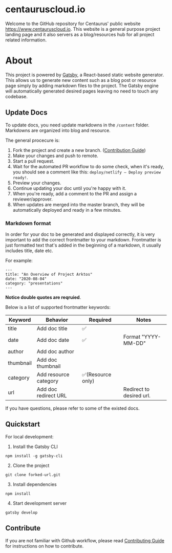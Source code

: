 # centauruscloud.io

Welcome to the GitHub repository for Centaurus' public website https://www.centauruscloud.io. This website is a general purpose project landing page and it also servers as a blog/resources hub for all project related information.

# About

This project is powered by [Gatsby](https://www.gatsbyjs.com/), a React-based static website generator. This allows us to generate new content such as a blog post or resource page simply by adding markdown files to the project. The Gatsby engine will automatically generated desired pages leaving no need to touch any codebase.

## Update Docs

To update docs, you need update markdowns in the `/content` folder. Markdowns are organized into blog and resource.

The general procecure is:

1. Fork the project and create a new branch. ([Contribution Guide](CONTRIBUTING.md))
2. Make your changes and push to remote.
3. Start a pull request.
4. Wait for the automated PR workflow to do some check, when it's ready, you should see a comment like this: `deploy/netlify — Deploy preview ready!`.
5. Preview your changes.
6. Continue updating your doc until you're happy with it.
7. When you're ready, add a comment to the PR and assign a reviewer/approver.
8. When updates are merged into the master branch, they will be automatically deployed and ready in a few minutes.

### Markdown format

In order for your doc to be generated and displayed correctly, it is very important to add the correct frontmatter to your markdown. Frontmatter is just formatted text that's added in the beginning of a markdown, it usually includes title, date etc.

For example:

```
---
title: "An Overview of Project Arktos"
date: "2020-08-04"
category: "presentations"
---
```

**Notice double quotes are reqruied**.

Below is a list of supported frontmatter keywords:

| Keyword   | Behavior              | Required          | Notes                    |
| --------- | --------------------- | ----------------- | ------------------------ |
| title     | Add doc title         | ✅                |                          |
| date      | Add doc date          | ✅                | Format "YYYY-MM-DD"      |
| author    | Add doc author        |                   |                          |
| thumbnail | Add doc thumbnail     |                   |                          |
| category  | Add resource category | ✅(Resource only) |                          |
| url       | Add doc redirect URL  |                   | Redirect to desired url. |

If you have questions, please refer to some of the existed docs.

## Quickstart

For local development:

1. Install the Gatsby CLI

```
npm install -g gatsby-cli
```

2. Clone the project

```
git clone forked-url.git
```

3. Install dependencies

```
npm install
```

4. Start development server

```
gatsby develop
```

## Contribute

If you are not familiar with Github workflow, please read [Contributing Guide](CONTRIBUTING.md) for instructions on how to contribute.
